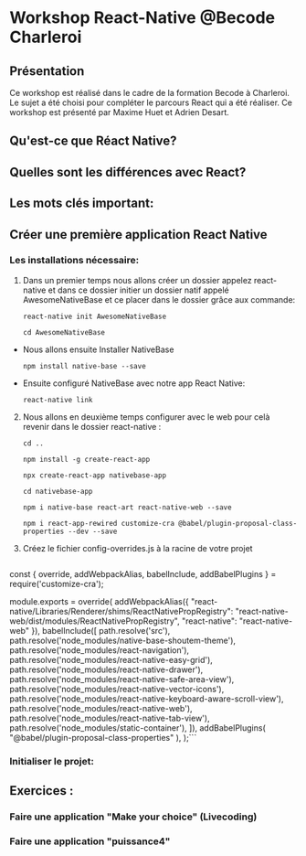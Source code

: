 # Workshop React-Native @Becode Charleroi

## Présentation

Ce workshop est réalisé dans le cadre de la formation Becode à Charleroi. Le sujet a été choisi pour compléter le parcours React qui a été réaliser. Ce workshop est présenté par Maxime Huet et Adrien Desart. 

## Qu'est-ce que Réact Native?


## Quelles sont les différences avec React? 


## Les mots clés important:


## Créer une première application React Native
### Les installations nécessaire:

1. Dans un premier temps nous allons créer un dossier appelez react-native et dans ce dossier initier un dossier natif appelé AwesomeNativeBase et ce placer dans le dossier grâce aux commande: 

	```react-native init AwesomeNativeBase```

	```cd AwesomeNativeBase```

- Nous allons ensuite Installer NativeBase

	```npm install native-base --save```

- Ensuite configuré NativeBase avec notre app React Native: 

	```react-native link```


2. Nous allons en deuxième temps configurer avec le web pour celà revenir dans le dossier react-native :

	```cd ..```

	```npm install -g create-react-app```

	```npx create-react-app nativebase-app```

	```cd nativebase-app```

	```npm i native-base react-art react-native-web --save```

	```npm i react-app-rewired customize-cra @babel/plugin-proposal-class-properties --dev --save```

3. Créez le fichier config-overrides.js à la racine de votre projet

	```const path = require('path');
const {
  override,
  addWebpackAlias,
  babelInclude,
  addBabelPlugins
} = require('customize-cra');

module.exports = override(
  addWebpackAlias({
    "react-native/Libraries/Renderer/shims/ReactNativePropRegistry": "react-native-web/dist/modules/ReactNativePropRegistry",
    "react-native": "react-native-web"
  }),
  babelInclude([
    path.resolve('src'),
    path.resolve('node_modules/native-base-shoutem-theme'),
    path.resolve('node_modules/react-navigation'),
    path.resolve('node_modules/react-native-easy-grid'),
    path.resolve('node_modules/react-native-drawer'),
    path.resolve('node_modules/react-native-safe-area-view'),
    path.resolve('node_modules/react-native-vector-icons'),
    path.resolve('node_modules/react-native-keyboard-aware-scroll-view'),
    path.resolve('node_modules/react-native-web'),
    path.resolve('node_modules/react-native-tab-view'),
    path.resolve('node_modules/static-container'),
  ]),
  addBabelPlugins(
    "@babel/plugin-proposal-class-properties"
  ),
);```

### Initialiser le projet:



## Exercices :
### Faire une application "Make your choice" (Livecoding)
### Faire une application "puissance4"